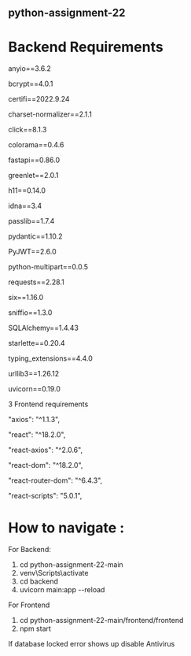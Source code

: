 ## python-assignment-22


# Backend Requirements 


anyio==3.6.2

bcrypt==4.0.1

certifi==2022.9.24

charset-normalizer==2.1.1

click==8.1.3

colorama==0.4.6

fastapi==0.86.0

greenlet==2.0.1

h11==0.14.0

idna==3.4

passlib==1.7.4

pydantic==1.10.2

PyJWT==2.6.0

python-multipart==0.0.5

requests==2.28.1

six==1.16.0

sniffio==1.3.0

SQLAlchemy==1.4.43

starlette==0.20.4

typing_extensions==4.4.0

urllib3==1.26.12

uvicorn==0.19.0



3 Frontend requirements 

"axios": "^1.1.3",

"react": "^18.2.0",

"react-axios": "^2.0.6",

"react-dom": "^18.2.0",

"react-router-dom": "^6.4.3",

"react-scripts": "5.0.1",

# How to navigate :

For Backend:

1) cd python-assignment-22-main 
2) venv\Scripts\activate
3) cd backend
4) uvicorn main:app --reload 

For Frontend
1) cd python-assignment-22-main/frontend/frontend
2) npm start 

If database locked error shows up disable Antivirus


